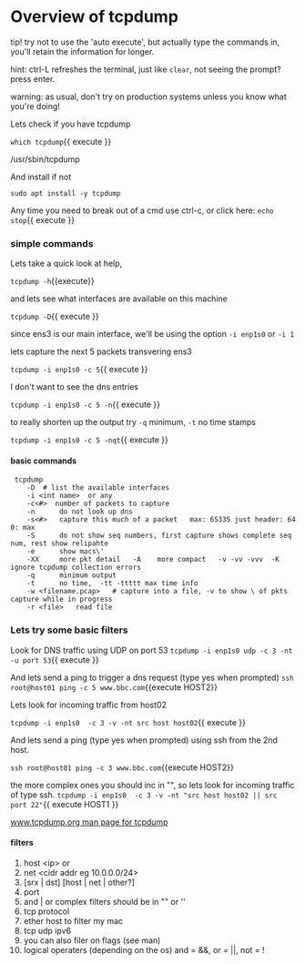 # Overview of tcpdump

tip!
try not to use the 'auto execute', but actually type the commands in, you'll retain the information for longer.   

hint:
ctrl-L refreshes the terminal, just like `clear`,
not seeing the prompt? press enter.

warning:
as usual, don't try on production systems unless you know what you're doing!

Lets check if you have tcpdump

`which tcpdump`{{ execute }}

/usr/sbin/tcpdump

And install  if not

`sudo apt install -y tcpdump`

Any time you need to break out of a cmd use ctrl-c, or click here:
`echo stop`{{ execute }}

### simple commands

Lets take a quick look at help,

 `tcpdump -h`{{execute}}

and lets see what interfaces are available on this machine

`tcpdump -D`{{ execute }}

since ens3 is our main interface, we'll be using the option `-i enp1s0`  or `-i 1`

lets capture the next 5 packets transvering ens3

`tcpdump -i enp1s0 -c 5`{{ execute }}

I don't want to see the dns entries

`tcpdump -i enp1s0 -c 5 -n`{{ execute }}

to really shorten up the output try `-q` minimum,  `-t` no time stamps

`tcpdump -i enp1s0 -c 5 -nqt`{{ execute }}

#### basic commands

```
 tcpdump    
    -D  # list the available interfaces
    -i <int name>  or any
    -c<#>  number of packets to capture
    -n      do not look up dns
    -s<#>   capture this much of a packet   max: 65335 just header: 64   0: max
    -S      do not show seq numbers, first capture shows complete seq num, rest show relipahte
    -e      show macs\' 
    -XX     more pkt detail   -A    more compact   -v -vv -vvv  -K ignore tcpdump collection errors
    -q      minimum output
    -t      no time,  -tt -ttttt max time info
    -w <filename.pcap>   # capture into a file, -v to show \ of pkts capture while in progress
    -r <file>   read file
```


### Lets try some basic filters

Look for DNS traffic using UDP on port 53
`tcpdump -i enp1s0 udp -c 3 -nt -u port 53`{{ execute }}


And lets send a ping to trigger a dns request (type yes when prompted)
`ssh root@host01 ping -c 5 www.bbc.com`{{execute HOST2}}



Lets look for incoming traffic from host02

`tcpdump -i enp1s0  -c 3 -v -nt src host host02`{{ execute }}

And lets send a ping (type yes when prompted) using ssh from the 2nd host.

`ssh root@host01 ping -c 3 www.bbc.com`{{execute HOST2}}
 


the more complex ones you should inc in "", so lets look for incoming traffic of type ssh.
`tcpdump -i enp1s0  -c 3 -v -nt "src host host02 || src port 22"`{{ execute HOST1 }}


[www.tcpdump.org  man page for tcpdump](https://www.tcpdump.org/manpages/tcpdump.1.html)



#### filters

  1. host \<ip> or <dns name>
  2. net <cidr addr eg 10.0.0.0/24>
  3. [srx | dst] [host | net | other?]
  4. port <ip>  
  5. and | or   complex filters should be in  "" or ''
  6. tcp        protocol
  7. ether host <mac>    to filter my mac
  8. tcp udp      ipv6
  9. you can also filer on flags (see man)
  10. logical operaters (depending on the os) and = &&, or = ||, not = !  